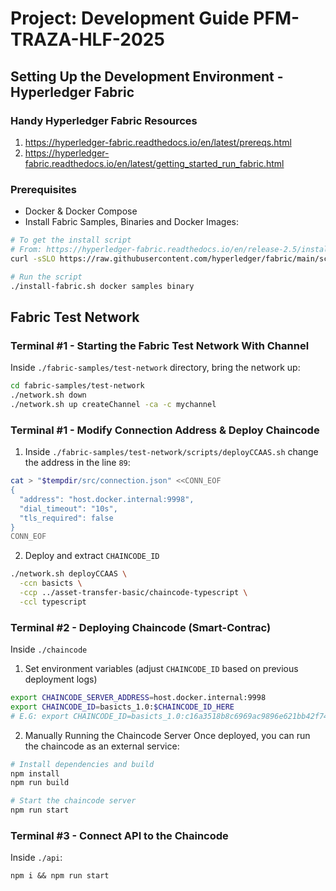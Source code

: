 # Project: Development Guide PFM-TRAZA-HLF-2025

## Setting Up the Development Environment - Hyperledger Fabric

### Handy Hyperledger Fabric Resources
1. https://hyperledger-fabric.readthedocs.io/en/latest/prereqs.html
2. https://hyperledger-fabric.readthedocs.io/en/latest/getting_started_run_fabric.html

### Prerequisites
- Docker & Docker Compose
- Install Fabric Samples, Binaries and Docker Images:
```bash
# To get the install script 
# From: https://hyperledger-fabric.readthedocs.io/en/release-2.5/install.html
curl -sSLO https://raw.githubusercontent.com/hyperledger/fabric/main/scripts/install-fabric.sh && chmod +x install-fabric.sh

# Run the script
./install-fabric.sh docker samples binary
```

## Fabric Test Network

### Terminal #1 - Starting the Fabric Test Network With Channel
Inside `./fabric-samples/test-network` directory, bring the network up:
```bash
cd fabric-samples/test-network
./network.sh down
./network.sh up createChannel -ca -c mychannel
```

### Terminal #1 - Modify Connection Address & Deploy Chaincode
1. Inside `./fabric-samples/test-network/scripts/deployCCAAS.sh` change the address in the line `89`:
```bash
cat > "$tempdir/src/connection.json" <<CONN_EOF
{
  "address": "host.docker.internal:9998",
  "dial_timeout": "10s",
  "tls_required": false
}
CONN_EOF
```
2. Deploy and extract `CHAINCODE_ID`
```bash
./network.sh deployCCAAS \
  -ccn basicts \
  -ccp ../asset-transfer-basic/chaincode-typescript \
  -ccl typescript
```

### Terminal #2 - Deploying Chaincode (Smart-Contrac)
Inside `./chaincode`
1. Set environment variables (adjust `CHAINCODE_ID` based on previous deployment logs)
```bash
export CHAINCODE_SERVER_ADDRESS=host.docker.internal:9998
export CHAINCODE_ID=basicts_1.0:$CHAINCODE_ID_HERE
# E.G: export CHAINCODE_ID=basicts_1.0:c16a3518b8c6969ac9896e621bb42f74f9b31624ca8ea0508bdfda1daa8d090d
```
2. Manually Running the Chaincode Server
Once deployed, you can run the chaincode as an external service:
```bash
# Install dependencies and build
npm install
npm run build

# Start the chaincode server
npm run start
```

### Terminal #3 - Connect API to the Chaincode
Inside `./api`:
```
npm i && npm run start
```
